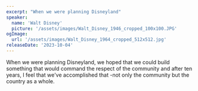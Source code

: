 ```yaml
---
excerpt: "When we were planning Disneyland"
speaker:
  name: 'Walt Disney'
  picture: '/assets/images/Walt_Disney_1946_cropped_100x100.JPG'
ogImage:
  url: '/assets/images/Walt_Disney_1964_cropped_512x512.jpg'
releaseDate: '2023-10-04'
---
```


When we were planning Disneyland, we hoped that we could build something that would command the respect of the community and after ten years, I feel that we've accomplished that -not only the community but the country as a whole.
